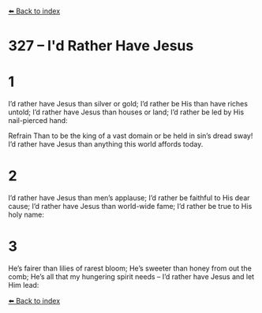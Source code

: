 [⬅️ Back to index](../README.md)

# 327 – I'd Rather Have Jesus


# 1
I’d rather have Jesus than silver or gold;
I’d rather be His than have riches untold;
I’d rather have Jesus than houses or land;
I’d rather be led by His nail-pierced hand:

Refrain
Than to be the king of a vast domain or be held in sin’s dread sway!
I’d rather have Jesus than anything this world affords today.

# 2
I’d rather have Jesus than men’s applause;
I’d rather be faithful to His dear cause;
I’d rather have Jesus than world-wide fame;
I’d rather be true to His holy name:

# 3
He’s fairer than lilies of rarest bloom;
He’s sweeter than honey from out the comb;
He’s all that my hungering spirit needs –
I’d rather have Jesus and let Him lead:

[⬅️ Back to index](../README.md)
